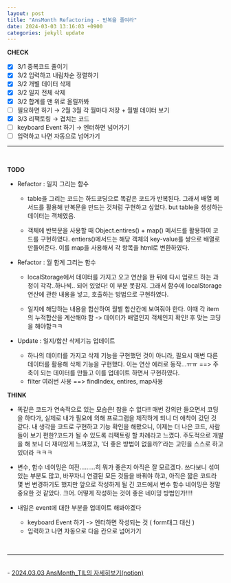 ```yaml
---
layout: post
title: "AnsMonth Refactoring - 반복을 줄여라"
date: 2024-03-03 13:16:03 +0900
categories: jekyll update
---
```


<b>CHECK</b>

- [x] 3/1 중복코드 줄이기
- [x] 3/2 입력하고 내림차순 정렬하기
- [x] 3/2 개별 데이터 삭제
- [x] 3/2 일지 전체 삭제
- [x] 3/2 합계를 맨 위로 올릴까봐
- [ ] 필요하면 하기 → 2월 3월 각 월마다 저장 + 월별 데이터 보기
- [x] 3/3 리팩토링 → 겹치는 코드
- [ ] keyboard Event 하기 → 엔터하면 넘어가기
- [ ] 입력하고 나면 자동으로 넘어가기
      <br>

---

<br>

<b>TODO</b>

- Refactor : 일지 그리는 함수

  - table을 그리는 코드는 하드코딩으로 똑같은 코드가 반복된다. 그래서 배열 메서드를 활용해 반복문을 만드는 것처럼 구현하고 싶었다. but table을 생성하는 데이터는 객체였음.

  - 객체에 반복문을 사용할 때 Object.entires() + map() 메서드를 활용하여 코드를 구현하였다. entiers()메서드는 해당 객체의 key-value를 쌍으로 배열로 만들어준다. 이를 map을 사용해서 각 항목을 html로 변환하였다.

- Refactor : 월 합계 그리는 함수

  - localStorage에서 데이터를 가지고 오고 연산을 한 뒤에 다시 업로드 하는 과정이 각각..하나씩.. 되어 있었다! 이 부분 못참지. 그래서 함수에 localStorage연산에 관한 내용을 넣고, 호출하는 방법으로 구현하였다.

  - 일지에 해당하는 내용을 합산하여 월별 합산칸에 보여줘야 한다. 이때 각 item의 누적합산을 계산해야 함 -> 데이터가 배열인지 객체인지 확인! 후 맞는 코딩을 해야함ㅋㅋ

- Update : 일지/합산 삭제기능 업데이트
  - 하나의 데이터를 가지고 삭제 기능을 구현했던 것이 아니라, 필요시 매번 다른 데이터를 활용해 삭제 기능을 구현했다. 이는 연산 에러로 동작...ㅠㅠ ==> 주축이 되는 데이터를 만들고 이를 업데이트 하면서 구현하였다.
  - filter 여러번 사용 ==> findIndex, entires, map사용
    <br>

<b>THINK</b>

- 똑같은 코드가 연속적으로 있는 모습은! 참을 수 없다!! 매번 강의만 들으면서 코딩을 하다가, 실제로 내가 필요에 의해 프로그램을 제작하게 되니 더 애착이 갔던 것 같다. 내 생각을 코드로 구현하고 기능 확인을 해봤으니, 이제는 더 나은 코드, 사람들이 보기 편한?코드가 될 수 있도록 리팩토링 할 차례라고 느꼈다. 주도적으로 개발을 해 보니 더 재미있게 느껴졌고, '더 좋은 방법이 없을까?'라는 고민을 스스로 하고 있더라 ㅋㅋㅋ

- 변수, 함수 네이밍은 여전.........히 뭐가 좋은지 아직은 잘 모르겠다. 쓰다보니 섞여 있는 부분도 많고, 바꾸자니 연결된 모든 것들을 바꿔야 하고, 아직은 짧은 코드라 몇 번 변경하기도 했지만 앞으로 작성하게 될 긴 코드에서 변수 함수 네이밍은 정말 중요한 것 같았다. 크어. 어떻게 작성하는 것이 좋은 네이밍 방법인가!!!!

- 내일은 event에 대한 부분을 업데이트 해봐야겠다<br>
  - keyboard Event 하기 -> 엔터하면 작성되는 것 ( form태그 대신 )
  - 입력하고 나면 자동으로 다음 칸으로 넘어가기

<br>

---

<br>
- <a href='https://www.notion.so/fun-blog/AnsMonth-9f37c736ab934cea9baee63766c8aa6e' target="_blank">2024.03.03 AnsMonth_TIL의 자세히보기(notion)</a>
